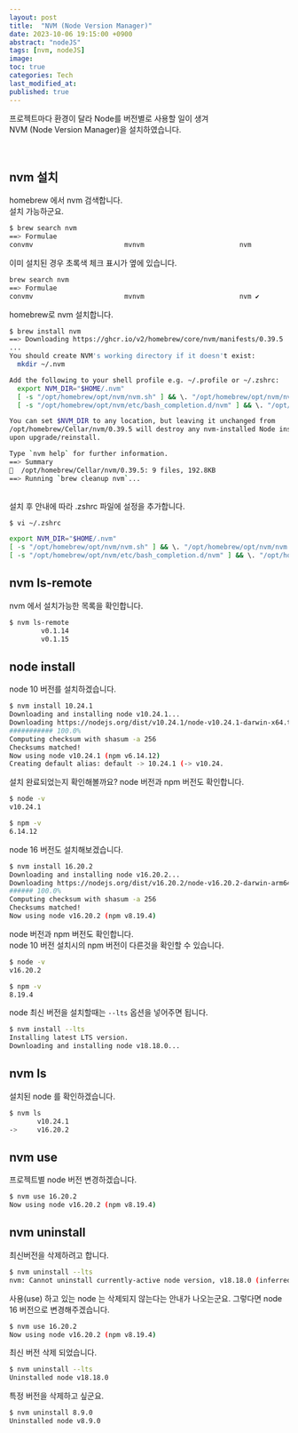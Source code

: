 ```yaml
---
layout: post
title:  "NVM (Node Version Manager)"
date: 2023-10-06 19:15:00 +0900
abstract: "nodeJS"
tags: [nvm, nodeJS]
image:
toc: true
categories: Tech
last_modified_at: 
published: true
---
```


프로젝트마다 환경이 달라 Node를 버전별로 사용할 일이 생겨      
NVM (Node Version Manager)을 설치하였습니다. 

<br>

## nvm 설치 

homebrew 에서 nvm 검색합니다.   
설치 가능하군요. 

```bash
$ brew search nvm
==> Formulae
convmv                       mvnvm                        nvm   
```
이미 설치된 경우 초록색 체크 표시가 옆에 있습니다.  

```bash
brew search nvm
==> Formulae
convmv                       mvnvm                        nvm ✔ 
```

homebrew로 nvm 설치합니다.  
```bash
$ brew install nvm
==> Downloading https://ghcr.io/v2/homebrew/core/nvm/manifests/0.39.5
... 
You should create NVM's working directory if it doesn't exist:
  mkdir ~/.nvm

Add the following to your shell profile e.g. ~/.profile or ~/.zshrc:
  export NVM_DIR="$HOME/.nvm"
  [ -s "/opt/homebrew/opt/nvm/nvm.sh" ] && \. "/opt/homebrew/opt/nvm/nvm.sh"  # This loads nvm
  [ -s "/opt/homebrew/opt/nvm/etc/bash_completion.d/nvm" ] && \. "/opt/homebrew/opt/nvm/etc/bash_completion.d/nvm"  # This loads nvm bash_completion

You can set $NVM_DIR to any location, but leaving it unchanged from
/opt/homebrew/Cellar/nvm/0.39.5 will destroy any nvm-installed Node installations
upon upgrade/reinstall.

Type `nvm help` for further information.
==> Summary
🍺  /opt/homebrew/Cellar/nvm/0.39.5: 9 files, 192.8KB
==> Running `brew cleanup nvm`...
```
<br> 
설치 후 안내에 따라 .zshrc 파일에 설정을 추가합니다.  

```bash
$ vi ~/.zshrc

export NVM_DIR="$HOME/.nvm"
[ -s "/opt/homebrew/opt/nvm/nvm.sh" ] && \. "/opt/homebrew/opt/nvm/nvm.sh"  # This loads nvm
[ -s "/opt/homebrew/opt/nvm/etc/bash_completion.d/nvm" ] && \. "/opt/homebrew/opt/nvm/etc/bash_completion.d/nvm"  # This loads nvm bash_completion
```

## nvm ls-remote

nvm 에서 설치가능한 목록을 확인합니다. 

```bash
$ nvm ls-remote
        v0.1.14
        v0.1.15
```

## node install 

node 10 버전를 설치하겠습니다. 

```bash
$ nvm install 10.24.1 
Downloading and installing node v10.24.1...
Downloading https://nodejs.org/dist/v10.24.1/node-v10.24.1-darwin-x64.tar.xz...
########### 100.0%
Computing checksum with shasum -a 256
Checksums matched!
Now using node v10.24.1 (npm v6.14.12)
Creating default alias: default -> 10.24.1 (-> v10.24.
```

설치 완료되었는지 확인해볼까요? 
node 버전과 npm 버전도 확인합니다.  

```bash
$ node -v
v10.24.1

$ npm -v
6.14.12
```

node 16 버전도 설치해보겠습니다. 

```bash
$ nvm install 16.20.2
Downloading and installing node v16.20.2...
Downloading https://nodejs.org/dist/v16.20.2/node-v16.20.2-darwin-arm64.tar.xz...
###### 100.0%
Computing checksum with shasum -a 256
Checksums matched!
Now using node v16.20.2 (npm v8.19.4)
```

node 버전과 npm 버전도 확인합니다.  
node 10 버전 설치시의 npm 버전이 다른것을 확인할 수 있습니다. 

```bash
$ node -v
v16.20.2

$ npm -v
8.19.4
```

node 최신 버전을 설치할때는 `--lts` 옵션을 넣어주면 됩니다. 

```bash
$ nvm install --lts
Installing latest LTS version.
Downloading and installing node v18.18.0...
```

## nvm ls 

설치된 node 를 확인하겠습니다. 

```bash
$ nvm ls
       v10.24.1
->     v16.20.2
```

## nvm use 

프로젝트별 node 버전 변경하겠습니다.   

```bash
$ nvm use 16.20.2
Now using node v16.20.2 (npm v8.19.4)
```


## nvm uninstall

최신버전을 삭제하려고 합니다. 

```bash
$ nvm uninstall --lts
nvm: Cannot uninstall currently-active node version, v18.18.0 (inferred from --lts).
```

사용(use) 하고 있는 node 는 삭제되지 않는다는 안내가 나오는군요. 
그렇다면 node 16 버전으로 변경해주겠습니다.  

```bash
$ nvm use 16.20.2
Now using node v16.20.2 (npm v8.19.4)
```

최신 버전 삭제 되었습니다. 
```bash
$ nvm uninstall --lts
Uninstalled node v18.18.0
```

특정 버전을 삭제하고 싶군요. 
```bash
$ nvm uninstall 8.9.0
Uninstalled node v8.9.0
```